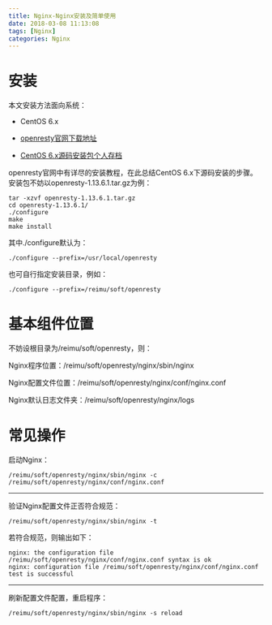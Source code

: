 ```yaml
---
title: Nginx-Nginx安装及简单使用
date: 2018-03-08 11:13:08
tags: [Nginx]
categories: Nginx
---
```


# 安装

本文安装方法面向系统：

- CentOS 6.x

<!-- more -->

- [openresty官网下载地址](http://openresty.org/cn/download.html)

- [CentOS 6.x源码安装包个人存档](https://pan.baidu.com/s/1PJLD0LG0IBY2Xeq9ZnGonw)

openresty官网中有详尽的安装教程，在此总结CentOS 6.x下源码安装的步骤。安装包不妨以openresty-1.13.6.1.tar.gz为例：

```
tar -xzvf openresty-1.13.6.1.tar.gz
cd openresty-1.13.6.1/
./configure
make
make install
```

其中./configure默认为：

```
./configure --prefix=/usr/local/openresty
```

也可自行指定安装目录，例如：

```
./configure --prefix=/reimu/soft/openresty
```

# 基本组件位置

不妨设根目录为/reimu/soft/openresty，则：

Nginx程序位置：/reimu/soft/openresty/nginx/sbin/nginx

Nginx配置文件位置：/reimu/soft/openresty/nginx/conf/nginx.conf

Nginx默认日志文件夹：/reimu/soft/openresty/nginx/logs

# 常见操作

启动Nginx：

```
/reimu/soft/openresty/nginx/sbin/nginx -c /reimu/soft/openresty/nginx/conf/nginx.conf
```

---

验证Nginx配置文件正否符合规范：

```
/reimu/soft/openresty/nginx/sbin/nginx -t
```

若符合规范，则输出如下：

```
nginx: the configuration file /reimu/soft/openresty/nginx/conf/nginx.conf syntax is ok
nginx: configuration file /reimu/soft/openresty/nginx/conf/nginx.conf test is successful
```

---

刷新配置文件配置，重启程序：

```
/reimu/soft/openresty/nginx/sbin/nginx -s reload
```